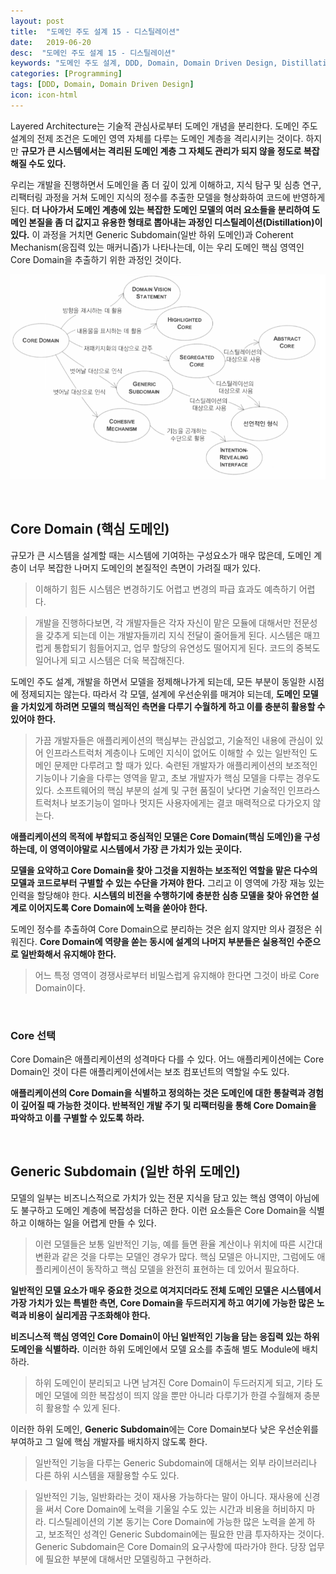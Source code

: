 ```yaml
---
layout: post
title:  "도메인 주도 설계 15 - 디스틸레이션"
date:   2019-06-20
desc:  "도메인 주도 설계 15 - 디스틸레이션"
keywords: "도메인 주도 설계, DDD, Domain, Domain Driven Design, Distillation, 디스틸레이션"
categories: [Programming]
tags: [DDD, Domain, Domain Driven Design]
icon: icon-html
---
```


Layered Architecture는 기술적 관심사로부터 도메인 개념을 분리한다. 도메인 주도 설계의 전제 조건은 도메인 영역 자체를 다루는 도메인 계층을 격리시키는 것이다. 하지만 **규모가 큰 시스템에서는 격리된 도메인 계층 그 자체도 관리가 되지 않을 정도로 복잡해질 수도 있다.**

우리는 개발을 진행하면서 도메인을 좀 더 깊이 있게 이해하고, 지식 탐구 및 심층 연구, 리팩터링 과정을 거쳐 도메인 지식의 정수를 추출한 모델을 형상화하여 코드에 반영하게 된다. **더 나아가서 도메인 계층에 있는 복잡한 도메인 모델의 여러 요소들을 분리하여 도메인 본질을 좀 더 값지고 유용한 형태로 뽑아내는 과정인 디스틸레이션(Distillation)이 있다.** 이 과정을 거치면 Generic Subdomain(일반 하위 도메인)과 Coherent Mechanism(응집력 있는 매커니즘)가 나타나는데, 이는 우리 도메인 핵심 영역인 Core Domain을 추출하기 위한 과정인 것이다.

![00.png](/static/assets/img/blog/programming/2019-06-20-domain_driven_design_15/00.png)

<br>

## Core Domain (핵심 도메인)

규모가 큰 시스템을 설계할 때는 시스템에 기여하는 구성요소가 매우 많은데, 도메인 계층이 너무 복잡한 나머지 도메인의 본질적인 측면이 가려질 때가 있다.

> 이해하기 힘든 시스템은 변경하기도 어렵고 변경의 파급 효과도 예측하기 어렵다.

> 개발을 진행하다보면, 각 개발자들은 각자 자신이 맡은 모듈에 대해서만 전문성을 갖추게 되는데 이는 개발자들끼리 지식 전달이 줄어들게 된다. 시스템은 매끄럽게 통합되기 힘들어지고, 업무 할당의 유연성도 떨어지게 된다. 코드의 중복도 일어나게 되고 시스템은 더욱 복잡해진다.

도메인 주도 설계, 개발을 하면서 모델을 정제해나가게 되는데, 모든 부분이 동일한 시점에 정제되지는 않는다. 따라서 각 모델, 설계에 우선순위를 매겨야 되는데, **도메인 모델을 가치있게 하려면 모델의 핵심적인 측면을 다루기 수월하게 하고 이를 충분히 활용할 수 있어야 한다.**

> 가끔 개발자들은 애플리케이션의 핵심부는 관심없고, 기술적인 내용에 관심이 있어 인프라스트럭처 계층이나 도메인 지식이 없어도 이해할 수 있는 일반적인 도메인 문제만 다루려고 할 때가 있다. 숙련된 개발자가 애플리케이션의 보조적인 기능이나 기술을 다루는 영역을 맡고, 초보 개발자가 핵심 모델을 다루는 경우도 있다. 소프트웨어의 핵심 부분의 설계 및 구현 품질이 낮다면 기술적인 인프라스트럭처나 보조기능이 얼마나 멋지든 사용자에게는 결코 매력적으로 다가오지 않는다.

**애플리케이션의 목적에 부합되고 중심적인 모델은 Core Domain(핵심 도메인)을 구성하는데, 이 영역이야말로 시스템에서 가장 큰 가치가 있는 곳이다.**

**모델을 요약하고 Core Domain을 찾아 그것을 지원하는 보조적인 역할을 맡은 다수의 모델과 코드로부터 구별할 수 있는 수단을 가져야 한다.** 그리고 이 영역에 가장 재능 있는 인력을 할당해야 한다. **시스템의 비전을 수행하기에 충분한 심층 모델을 찾아 유연한 설계로 이어지도록 Core Domain에 노력을 쏟아야 한다.**

도메인 정수를 추출하여 Core Domain으로 분리하는 것은 쉽지 않지만 의사 결정은 쉬워진다. **Core Domain에 역량을 쏟는 동시에 설계의 나머지 부분들은 실용적인 수준으로 일반화해서 유지해야 한다.**

> 어느 특정 영역이 경쟁사로부터 비밀스럽게 유지해야 한다면 그것이 바로 Core Domain이다.

<br>

### Core 선택

Core Domain은 애플리케이션의 성격마다 다를 수 있다. 어느 애플리케이션에는 Core Domain인 것이 다른 애플리케이션에서는 보조 컴포넌트의 역할일 수도 있다.

**애플리케이션의 Core Domain을 식별하고 정의하는 것은 도메인에 대한 통찰력과 경험이 깊어질 때 가능한 것이다. 반복적인 개발 주기 및 리팩터링을 통해 Core Domain을 파악하고 이를 구별할 수 있도록 하라.**

<br>

## Generic Subdomain (일반 하위 도메인)

모델의 일부는 비즈니스적으로 가치가 있는 전문 지식을 담고 있는 핵심 영역이 아님에도 불구하고 도메인 계층에 복잡성을 더하곤 한다. 이런 요소들은 Core Domain을 식별하고 이해하는 일을 어렵게 만들 수 있다.

> 이런 모델들은 보통 일반적인 기능, 예를 들면 환율 계산이나 위치에 따른 시간대 변환과 같은 것을 다루는 모델인 경우가 많다. 핵심 모델은 아니지만, 그럼에도 애플리케이션이 동작하고 핵심 모델을 완전히 표현하는 데 있어서 필요하다.

**일반적인 모델 요소가 매우 중요한 것으로 여겨지더라도 전체 도메인 모델은 시스템에서 가장 가치가 있는 특별한 측면, Core Domain을 두드러지게 하고 여기에 가능한 많은 노력과 비용이 실리게끔 구조화해야 한다.**

**비즈니스적 핵심 영역인 Core Domain이 아닌 일반적인 기능을 담는 응집력 있는 하위 도메인을 식별하라.** 이러한 하위 도메인에서 모델 요소를 추출해 별도 Module에 배치하라.

> 하위 도메인이 분리되고 나면 남겨진 Core Domain이 두드러지게 되고, 기타 도메인 모델에 의한 복잡성이 띄지 않을 뿐만 아니라 다루기가 한결 수월해져 충분히 활용할 수 있게 된다.

이러한 하위 도메인, **Generic Subdomain**에는 Core Domain보다 낮은 우선순위를 부여하고 그 일에 핵심 개발자를 배치하지 않도록 한다. 

> 일반적인 기능을 다루는 Generic Subdomain에 대해서는 외부 라이브러리나 다른 하위 시스템을 재활용할 수도 있다.

> 일반적인 기능, 일반화라는 것이 재사용 가능하다는 말이 아니다. 재사용에 신경을 써서 Core Domain에 노력을 기울일 수도 있는 시간과 비용을 허비하지 마라. 디스틸레이션의 기본 동기는 Core Domain에 가능한 많은 노력을 쏟게 하고, 보조적인 성격인 Generic Subdomain에는 필요한 만큼 투자하자는 것이다. Generic Subdomain은 Core Domain의 요구사항에 따라가야 한다. 당장 업무에 필요한 부분에 대해서만 모델링하고 구현하라.

